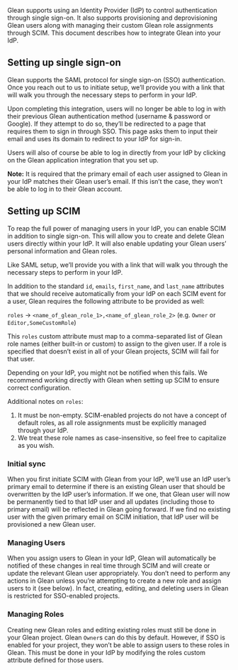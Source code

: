 Glean supports using an Identity Provider (IdP) to control authentication through single sign-on.
It also supports provisioning and deprovisioning Glean users along with managing their custom Glean
role assignments through SCIM. This document describes how to integrate Glean into your IdP.

## Setting up single sign-on

Glean supports the SAML protocol for single sign-on (SSO) authentication. Once you reach out to us to
initiate setup, we’ll provide you with a link that will walk you through the necessary steps to perform in your IdP.

Upon completing this integration, users will no longer be able to log in with their previous Glean authentication method
(username & password or Google). If they attempt to do so, they’ll be redirected to a page that requires them to sign in
through SSO. This page asks them to input their email and uses its domain to redirect to your IdP for sign-in.

Users will also of course be able to log in directly from your IdP by clicking on the Glean application integration that you set up.

**Note:** It is required that the primary email of each user assigned to Glean in your IdP matches their Glean user’s email.
If this isn’t the case, they won’t be able to log in to their Glean account.

## Setting up SCIM

To reap the full power of managing users in your IdP, you can enable SCIM in addition to single sign-on. This will allow you
to create and delete Glean users directly within your IdP. It will also enable updating your Glean users’ personal information and Glean roles.

Like SAML setup, we’ll provide you with a link that will walk you through the necessary steps to perform in your IdP.

In addition to the standard `id`, `emails`, `first_name`, and `last_name` attributes that we should receive automatically from your IdP on each
SCIM event for a user, Glean requires the following attribute to be provided as well:

`roles` → `<name_of_glean_role_1>,<name_of_glean_role_2>`
(e.g. `Owner` or `Editor,SomeCustomRole`)

This `roles` custom attribute must map to a comma-separated list of Glean role names (either built-in or custom) to assign to the given user.
If a role is specified that doesn’t exist in all of your Glean projects, SCIM will fail for that user.

Depending on your IdP, you might not be notified when this fails. We recommend working directly with Glean when setting up SCIM to ensure correct configuration.

Additional notes on `roles`:

1. It must be non-empty. SCIM-enabled projects do not have a concept of default roles, as all role assignments must be explicitly managed through your IdP.
2. We treat these role names as case-insensitive, so feel free to capitalize as you wish.

### Initial sync

When you first initiate SCIM with Glean from your IdP, we’ll use an IdP user’s primary email to determine if there is an existing Glean user that should be
overwritten by the IdP user’s information. If we one, that Glean user will now be permanently tied to that IdP user and all updates (including those to primary
email) will be reflected in Glean going forward. If we find no existing user with the given primary email on SCIM initiation, that IdP user will be provisioned
a new Glean user.

### Managing Users

When you assign users to Glean in your IdP, Glean will automatically be notified of these changes in real time through SCIM and will create or update the relevant
Glean user appropriately. You don’t need to perform any actions in Glean unless you’re attempting to create a new role and assign users to it (see below). In fact,
creating, editing, and deleting users in Glean is restricted for SSO-enabled projects.

### Managing Roles

Creating new Glean roles and editing existing roles must still be done in your Glean project. Glean `Owner`s can do this by default. However, if SSO is enabled for your
project, they won’t be able to assign users to these roles in Glean. This must be done in your IdP by modifying the roles custom attribute defined for those users.
